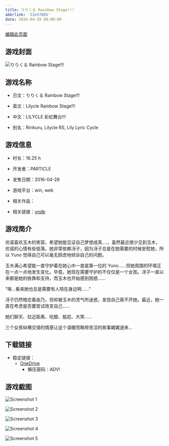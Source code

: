 ```yaml
---
title: りりくる Rainbow Stage!!!
abbrlink: '22e57885'
date: 2016-04-28 00:00:00
---
```

[编辑此页面](https://github.com/ACG-3/ADV3-source/blob/main/source/_posts/games/%E3%82%8A%E3%82%8A%E3%81%8F%E3%82%8B%20Rainbow%20Stage%21%21%21.md)

## 游戏封面

![りりくる Rainbow Stage!!!](https://pan.timero.xyz/onedrive/img_lib_001/%E3%82%8A%E3%82%8A%E3%81%8F%E3%82%8B%20Rainbow%20Stage%21%21%21_cover.avif)


## 游戏名称

- 日文：りりくる Rainbow Stage!!!
- 英文：Lilycle Rainbow Stage!!!
- 中文：LILYCLE 彩虹舞台!!!

- 别名：Ririkuru, Lilycle RS, Lily Lyric Cycle


## 游戏信息

- 时长：16.25 h
- 开发者：PARTICLE
- 发售日期：2016-04-28
- 游戏平台：win, web
- 相关作品：

- 相关链接：[vndb](https://vndb.org/v18057)


## 游戏简介

优诺喜欢玉木的笑容，希望她能见证自己梦想成真....，虽然最近很少见到玉木，优诺的心情有些低落。她非常依赖冴子，因为冴子总是在她需要的时候安慰她，所以 Yuno 觉得自己可以毫无顾虑地倾诉自己的问题。

玉木满心希望能一直守护着在她心中一直是第一位的 Yuno......但她周围的环境正在一点一点地发生变化。毕竟，她现在需要守护的不仅仅是一个女孩。冴子一直以来都是她的依靠和支持，而玉木也开始感到困惑......

"唉...看来她也总是需要有人陪在身边啊......"

冴子仍然暗恋着由乃，但却被玉木的灵气所迷惑，发现自己离不开她。最近，她一直在考虑是否要尝试改变自己......

她们聊天、拉近距离、吃醋、尴尬、大笑......

三个女孩纵横交错的情感让这个温暖而略带苦涩的故事娓娓道来...




## 下载链接

- 稳定链接：
    - [OneDrive](https://pan.timero.xyz/onedrive/adv_lib_001/%E3%82%8A%E3%82%8A%E3%81%8F%E3%82%8B%20Rainbow%20Stage%21%21%21)
        - 解压密码：ADV!



## 游戏截图


![Screenshot 1](https://pan.timero.xyz/onedrive/img_lib_001/%E3%82%8A%E3%82%8A%E3%81%8F%E3%82%8B%20Rainbow%20Stage%21%21%21_Screenshot_1.avif)

![Screenshot 2](https://pan.timero.xyz/onedrive/img_lib_001/%E3%82%8A%E3%82%8A%E3%81%8F%E3%82%8B%20Rainbow%20Stage%21%21%21_Screenshot_2.avif)

![Screenshot 3](https://pan.timero.xyz/onedrive/img_lib_001/%E3%82%8A%E3%82%8A%E3%81%8F%E3%82%8B%20Rainbow%20Stage%21%21%21_Screenshot_3.avif)

![Screenshot 4](https://pan.timero.xyz/onedrive/img_lib_001/%E3%82%8A%E3%82%8A%E3%81%8F%E3%82%8B%20Rainbow%20Stage%21%21%21_Screenshot_4.avif)

![Screenshot 5](https://pan.timero.xyz/onedrive/img_lib_001/%E3%82%8A%E3%82%8A%E3%81%8F%E3%82%8B%20Rainbow%20Stage%21%21%21_Screenshot_5.avif)

